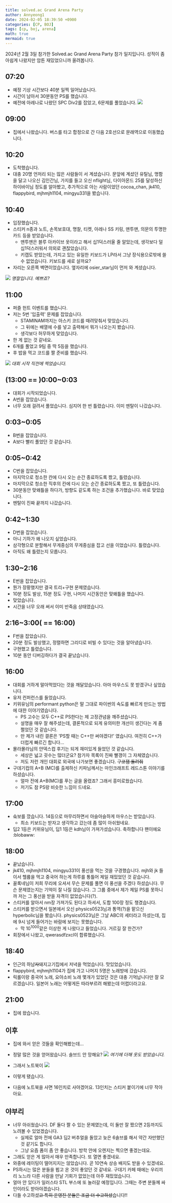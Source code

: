 ```yaml
---
title: solved.ac Grand Arena Party 
author: Annyeong1
date: 2024-02-05 18:39:50 +0900
categories: [CP, BOJ]
tags: [cp, boj, arena]
math: true
mermaid: true
---
```

2024년 2월 3일 참가한 Solved.ac Grand Arena Party 참가 일지입니다. 성적이 좀 아쉽게 나왔지만 암튼 재밌었으니까 올려봅니다.

## 07:20
- 예정 기상 시간보다 40분 일찍 일어났습니다.
- 시간이 남아서 30분동안 PS를 했습니다.
- 예전에 아레나로 나왔던 SPC Div2를 잡았고, 6문제를 풀었습니다.
![](https://cdn.discordapp.com/attachments/1061109708481642549/1203980114157633606/image.png?ex=65d310dc&is=65c09bdc&hm=0a1d0aaacbb1e3c1e287505416089cfc4621e1d085036c5cdb44b8fc42751ded&)
## 09:00
- 집에서 나왔습니다. 버스를 타고 합정으로 간 다음 2호선으로 문래역으로 이동했습니다.

## 10:20
- 도착했습니다.
- 대충 20명 언저리 되는 많은 사람들이 서 계셨습니다. 문앞에 계셨던 유틸님, 명함을 달고 나오신 김인간님, 가지를 들고 오신 nflight님, 다이아몬드 25를 달성하신 하이바이님 정도를 알아봤고, 추가적으로 아는 사람이었던 cocoa_chan, jk410, flappybird, mjhmjh1104, mingyu331을 봤습니다.

## 10:40
- 입장했습니다.
- 스티커 n종과 노트, 손목보호대, 명찰, 티켓, 아레나 SS 키링, 맨투맨, 의문의 투명한 카드 등을 받았습니다.
	- 맨투맨은 블루 아카이브 옷이라고 해서 십1덕스러울 줄 알았는데, 생각보다 덜 십1덕스러워서 의외로 괜찮았습니다.
	- 키캡도 받았는데, 가지고 있는 유일한 키보드가 LP라서 그냥 장식용으로밖에 쓸 수 없었습니다. 키보드를 새로 살까요?
- 자리는 오른쪽 벽면이었습니다. 옆자리에 osier_star님이 먼저 와 계셨습니다.

![](https://cdn.discordapp.com/attachments/1148559951069986816/1203993621255430184/20240203_105131.jpg?ex=65d31d70&is=65c0a870&hm=91ee6d008f740f318b58cd69bd1ab4ed3beb7ba9f4943e97597e87708449d231&)
*명찰입니다. 예쁘죠?*
## 11:00
- 퍼즐 헌트 이벤트를 했습니다.
- 저는 5번 '입출력' 문제를 잡았습니다.
	- STAMINAM까지는 아스키 코드를 때려맞춰서 맞았습니다.
	- 그 뒤에는 배열에 수를 넣고 출력해서 뭐가 나오는지 봤습니다.
	- 생각보다 허무하게 맞았습니다.
- 한 게 없는 것 같네요.
- 6개를 풀었고 9팀 중 딱 5등을 했습니다.
- 후 밥을 먹고 코드를 짤 준비를 했습니다.

![](https://cdn.discordapp.com/attachments/1148559951069986816/1203993621729251348/20240203_125217.jpg?ex=65d31d70&is=65c0a870&hm=52899a5a962810b2c58c18724205671dce72f1eda31654c1c90dea21171b6d51&)
*대회 시작 직전에 찍었습니다.*

## (13:00 == )0:00~0:03
- 대회가 시작되었습니다.
- A번을 잡았습니다.
- 너무 오래 걸려서 풀었습니다. 심지어 한 번 틀렸습니다. 이미 멘탈이 나갔습니다.

## 0:03~0:05
- B번을 잡았습니다.
- A보다 빨리 풀었던 것 같습니다.

## 0:05~0:42
- C번을 잡았습니다.
- 마지막으로 청소한 칸에 다시 오는 순간 종료하도록 짰고, 틀렸습니다.
- 마지막으로 청소한 직후의 칸에 다시 오는 순간 종료하도록 짰고, 또 틀렸습니다.
- 30분동안 맞왜틀을 하다가, 방향도 같도록 하는 조건을 추가했습니다. 바로 맞았습니다.
- 멘탈이 진짜 끝까지 나갔습니다.

## 0:42~1:30
- D번을 잡았습니다.
- 아니 기하가 왜 나오지 싶었습니다.
- 삼각형으로 분할해서 무게중심의 무게중심을 잡고 선을 이었습니다. 틀렸습니다.
- 아직도 왜 틀렸는지 모릅니다.

## 1:30~2:16
- E번을 잡았습니다.
- 뭔가 장황했지만 결국 트리+구현 문제였습니다.
- 10분 정도 발상, 15분 정도 구현, 나머지 시간동안은 맞왜틀을 했습니다.
- 맞았습니다.
- 시간을 너무 오래 써서 이미 반죽음 상태였습니다.

## 2:16~3:00( == 16:00)
- F번을 잡았습니다.
- 20분 정도 발상했고, 정렬하면 그리디로 비빌 수 있다는 것을 알아냈습니다.
- 구현했고 틀렸습니다.
- 10분 동안 디버깅하다가 결국 끝났습니다.

## 16:00
- 대회를 거하게 말아먹었다는 것을 깨달았습니다. 아마 마우스도 못 받겠구나 싶었습니다.
- 유저 컨퍼런스를 들었습니다.
- 키위유님의 performant python은 말 그대로 파이썬의 속도를 빠르게 만드는 방법에 대한 이야기였습니다.
	- PS 고수는 모두 C++로 PS한다는 제 고정관념을 깨주셨습니다.
	- 설명을 매우 잘 해주셨는데, 결론적으로 되게 유의미한 개선이 생긴다는 게 좀 쩔었던 것 같습니다.
	- 만 제가 내린 결론은 'PS할 때는 C++만 써야겠다!' 였습니다. 여전히 C++가 더럽게 빠르긴 합니다...
- 몰라몰라님의 얀덱스컵 후기는 되게 재미있게 들었던 것 같습니다.
	- 세상은 넓고 굇수는 많더군요? 참가자 목록이 진짜 빨갱이 그 자체였습니다.
	- 저도 저런 개인 대회로 외국에 나가보면 좋겠습니다. ~~구코잼 돌려줘~~
- 구데기컵의 A+B (MC)를 출제하신 키파님께서는 마인크래프트 레드스톤 이야기를 하셨습니다.
	- 얼마 전에 A+B(MC)를 푸는 글을 올렸죠? 그래서 흥미로웠습니다.
	- 저기도 참 PS랑 비슷한 느낌이 드네요.

## 17:00
- 슼보를 깠습니다. 14등으로 마무리하면서 아슬아슬하게 마우스는 받았습니다.
	- 최소 키보드는 받자고 생각하고 갔는데 좀 많이 아쉬웠네요.
- 딥2 1등은 키위유님이, 딥1 1등은 kdh님이 가져가셨습니다. 축하합니다 팬이에요 :blobaww:

## 18:00
- 끝났습니다.
- jk410, mjhmjh1104, mingyu331이 풍선을 먹는 것을 구경했습니다. mjh와 jk 들이서 헬륨을 먹고 중국어 하는게 하루를 통틀어 제일 재밌었던 것 같습니다.
- 꼴록네님이 저희 무리에 오셔서 무슨 문제를 풀면 이 풍선을 주겠다 하셨습니다. 무슨 문제였는지는 기억이 잘 나질 않습니다. 그 그룹 중에서 제가 제일 PS를 못하니까 저는 그 풍선을 받을 자격이 없었습니다(?).
- 스티커를 알아서 nm장 가져가도 된다고 하셔서, 도합 100장 정도 챙겼습니다.
- 스티커를 받으면서 일본에서 오신 physics0523님과 통역(?)을 맡으신 hyperbolic님을 봤습니다. physics0523님은 그날 ABC의 세터라고 하셨는데, 집에 9시 넘게 들어가는 바람에 보지는 못했습니다.
	- 막 $10^{1000}$같은 이상한 게 나왔다고 들었습니다. 거르길 잘 한건가?
- 회장에서 나왔고, qwerasdfzxcl이 합류했습니다.

## 18:40
- 인근의 하남~~자~~돼지고기집에서 저녁을 먹었습니다. 맛있었습니다.
- flappybird, mjhmjh1104가 집에 가고 나머지 5명은 노래방에 갔습니다.
- 릭롤이랑 중국어 노래, 요아소비 노래 몇개가 있었던 것은 대충 기억납니다만 잘 모르겠습니다. 일본어 노래는 어떻게든 따라부르려 해봤는데 어렵더라고요.

## 21:00
- 집에 왔습니다.

## 이후
- 집에 와서 얻은 것들을 확인해봤는데...
- 정말 많은 것을 얻어왔습니다. 솔브드 안 망해요?
![](https://cdn.discordapp.com/attachments/1148559951069986816/1203993620764434502/20240203_222311.jpg?ex=65d31d70&is=65c0a870&hm=6ab2b95a5e164c4e0e5433236dcfc6d7e0945ea14383a4f19b4dceee4bef8774&)
*여기에 더해 옷도 받았습니다.*

- 그래서 노트북이
![](https://cdn.discordapp.com/attachments/1148559951069986816/1203993873047621652/20240204_231717.jpg?ex=65d31dac&is=65c0a8ac&hm=b790a2bb17d7ae35bf89bf855055af832c96578313f89bfe4ba0de24e5d82d1e&)
- 이렇게 됐습니다.
- 다음에 노트북을 사면 16인치로 사야겠어요. 13인치는 스티커 붙이기에 너무 작아아요.

## 야부리
- 너무 아쉬웠습니다. DF 둘다 짤 수 있는 문제였는데, 이 둘만 잘 짰으면 2등까지도 노려볼 수 있었겠습니다.
	- 실제로 얼마 전에 GA3 딥2 버추얼을 돌았고 늦은 6솔브를 해서 약간 자만했던 것 같기도 합니다.
	- 그냥 요즘 폼이 좀 안 좋습니다. 방학 안에 오렌지는 찍으면 좋겠는데요.
- 그래도 얻은 게 많아서 매우 만족합니다. 또 열면 좋겠네요.
- 와중에 레이팅이 떨어지지는 않았습니다. 곧 10연속 상승 배지도 받을 수 있겠네요.
- PS하시는 많은 분들을 뵙고 온 것이 좋았던 것 같네요. 구데기 카페 때에는 우리끼리 노느라 다른 사람을 만날 기회가 없었는데 아주 재밌었습니다.
- 얼마 안 있다가 일러스타 STL 부스에 또 놀러갈 예정입니다. 그때는 주변 분들께 싸인이라도 받아야겠습니다.
- 다들 수고하셨~~고 특히 운영진 분들은 조금 더 수고하셨~~습니다!!
